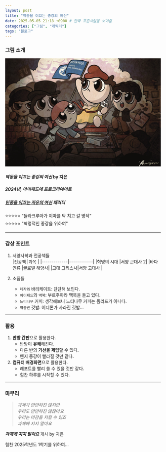 ```yaml
---
layout: post
title: "역동을 이끄는 종강의 여신"
date: 2025-05-05 21:18 +0900 # 한국 표준시임을 보여줌
categories: ["그림", "캐릭터"]
tags: "블로그"
---
```

### **그림 소개**
![jonggang_drawing](https://github.com/paparae/paparae.github.io/blob/main/assets/img/jonggang.png?raw=true)

#### **_역동을 이끄는 종강의 여신_** by 지은  
##### 2024년, 아이패드에 프로크리에이트  
##### [민중을 이끄는 자유의 여신](https://ko.wikipedia.org/wiki/%EB%AF%BC%EC%A4%91%EC%9D%84_%EC%9D%B4%EB%81%84%EB%8A%94_%EC%9E%90%EC%9C%A0%EC%9D%98_%EC%97%AC%EC%8B%A0) 패러디

⭐⭐⭐⭐⭐ "들라크루아가 이마를 탁 치고 갈 명작"  
⭐⭐⭐⭐⭐ "혁명적인 종강을 위하여"

---

### **감상 포인트**

1. 서양사학과 전공책들   
   |전공책        |과목        |
   |-------------|------------|
   |혁명의 시대  |서양 근대사 2|
   |바다인류     |글로벌 해양사|
   |고대 그리스사|서양 고대사  |

2. 소품들
   * `데자와` 바리케이트: 단단해 보인다.
   * `아이패드`와 `맥북`: 부르주아라 맥북을 들고 있다.
   * `느티나무` 커피: 생각해보니 느티나무 커피는 돔리드가 아니다.
   * `역동반` 깃발: 어디론가 사라진 깃발...

---

### **활용**
1. **반방 간판**으로 활용한다.
   * 반방이 **유쾌**해진다.
   * 다른 반의 **기선을 제압**할 수 있다.
   * 왠지 종강이 빨라질 것만 같다.
2. **컴퓨터 배경화면**으로 활용한다.
   * 레포트를 빨리 쓸 수 있을 것만 같다.
   * 힘찬 하루를 시작할 수 있다.

---

### **마무리**
> _과제가 만만하진 않지만_  
> _우리도 만만하진 않잖아요_  
> _우리는 마감을 지킬 수 있죠_  
> _과제에 지지 말아요_

**_과제에 지지 말아요_** 개사 by 지은

힘찬 2025학년도 1학기를 위하여...
